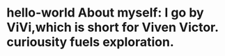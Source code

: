 # hello-world About myself: I go by ViVi,which is short for Viven Victor. curiousity fuels exploration.   
